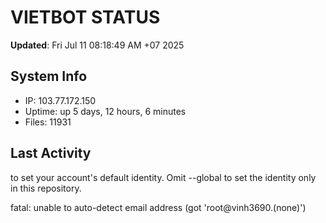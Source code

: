 # VIETBOT STATUS
**Updated**: Fri Jul 11 08:18:49 AM +07 2025

## System Info
- IP: 103.77.172.150
- Uptime: up 5 days, 12 hours, 6 minutes
- Files: 11931

## Last Activity

to set your account's default identity.
Omit --global to set the identity only in this repository.

fatal: unable to auto-detect email address (got 'root@vinh3690.(none)')
